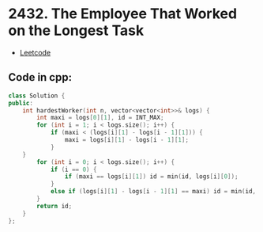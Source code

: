# 2432. The Employee That Worked on the Longest Task
- [Leetcode](https://leetcode.com/problems/the-employee-that-worked-on-the-longest-task/description/)
## Code in cpp:
```cpp
class Solution {
public:
    int hardestWorker(int n, vector<vector<int>>& logs) {
        int maxi = logs[0][1], id = INT_MAX;
        for (int i = 1; i < logs.size(); i++) {
            if (maxi < (logs[i][1] - logs[i - 1][1])) {
                maxi = logs[i][1] - logs[i - 1][1];
            }
    }
        for (int i = 0; i < logs.size(); i++) {
            if (i == 0) {
                if (maxi == logs[i][1]) id = min(id, logs[i][0]);
            } 
            else if (logs[i][1] - logs[i - 1][1] == maxi) id = min(id, logs[i][0]);
        }
        return id;
    }
};
```
